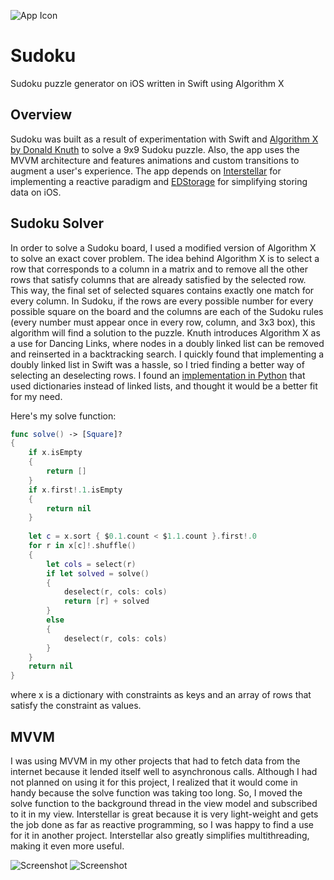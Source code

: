 ![App Icon](https://raw.githubusercontent.com/sashankg/Sudoku/master/Sudoku/Assets.xcassets/AppIcon.appiconset/ipad1x.png)
# Sudoku
Sudoku puzzle generator on iOS written in Swift using Algorithm X

## Overview
Sudoku was built as a result of experimentation with Swift and [Algorithm X by Donald Knuth](http://www-cs-faculty.stanford.edu/~uno/papers/dancing-color.ps.gz) to solve a 9x9 Sudoku puzzle. Also, the app uses the MVVM architecture and features animations and custom transitions to augment a user's experience. The app depends on [Interstellar](https://github.com/JensRavens/Interstellar) for implementing a reactive paradigm and [EDStorage](https://github.com/thisandagain/storage) for simplifying storing data on iOS. 

## Sudoku Solver
In order to solve a Sudoku board, I used a modified version of Algorithm X to solve an exact cover problem. The idea behind Algorithm X is to select a row that corresponds to a column in a matrix and to remove all the other rows that satisfy columns that are already satisfied by the selected row. This way, the final set of selected squares contains exactly one match for every column. In Sudoku, if the rows are every possible number for every possible square on the board and the columns are each of the Sudoku rules (every number must appear once in every row, column, and 3x3 box), this algorithm will find a solution to the puzzle. Knuth introduces Algorithm X as a use for Dancing Links, where nodes in a doubly linked list can be removed and reinserted in a backtracking search. I quickly found that implementing a doubly linked list in Swift was a hassle, so I tried finding a better way of selecting an deselecting rows. I found an [implementation in Python](http://www.cs.mcgill.ca/~aassaf9/python/algorithm_x.html) that used dictionaries instead of linked lists, and thought it would be a better fit for my need.

Here's my solve function: 

```swift
func solve() -> [Square]?
{
	if x.isEmpty
	{
		return []
	}
	if x.first!.1.isEmpty
	{
		return nil
	}
	
	let c = x.sort { $0.1.count < $1.1.count }.first!.0
	for r in x[c]!.shuffle()
	{
		let cols = select(r)
		if let solved = solve()
		{
			deselect(r, cols: cols)
			return [r] + solved
		}
		else
		{
			deselect(r, cols: cols)
		}
	}
	return nil
}
```
where x is a dictionary with constraints as keys and an array of rows that satisfy the constraint as values.

## MVVM
I was using MVVM in my other projects that had to fetch data from the internet because it lended itself well to asynchronous calls. Although I had not planned on using it for this project, I realized that it would come in handy because the solve function was taking too long. So, I moved the solve function to the background thread in the view model and subscribed to it in my view. Interstellar is great because it is very light-weight and gets the job done as far as reactive programming, so I was happy to find a use for it in another project. Interstellar also greatly simplifies multithreading, making it even more useful.

![Screenshot](https://cdn.rawgit.com/sashankg/Sudoku/master/screenshot1.png)
![Screenshot](https://cdn.rawgit.com/sashankg/Sudoku/master/screenshot2.png)
